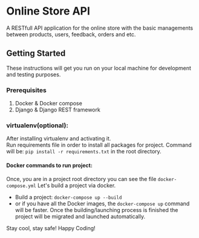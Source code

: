 # Online Store API

A RESTfull API application for the online store with the basic managements between products, users, feedback, orders and etc.

## Getting Started

These instructions will get you run on your local machine for development and testing purposes.

### Prerequisites

1. Docker & Docker compose
2. Django & Django REST framework

### virtualenv(optional):
After installing virtualenv and activating it.</br>
Run requirements file in order to install all packages for project.
Command will be: `pip install -r requirements.txt` in the root directory.

#### Docker commands to run project:
Once, you are in a project root directory you can see the file `docker-compose.yml`
Let's build a project via docker.
- Build a project: `docker-compose up --build`
- or if you have all the Docker images, the `docker-compose up` command will be faster.
Once the building/launching process is finished the project will be migrated and launched automatically.

Stay cool, stay safe!
Happy Coding!